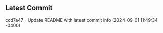 
## Latest Commit
ccd7a47 - Update README with latest commit info (2024-09-01 11:49:34 -0400) <Yunxi-Zhou>
